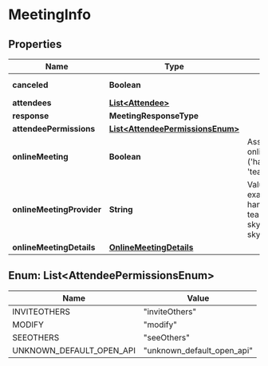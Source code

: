 

# MeetingInfo


## Properties

| Name | Type | Description | Notes |
|------------ | ------------- | ------------- | -------------|
|**canceled** | **Boolean** |  |  [optional] [readonly] |
|**attendees** | [**List&lt;Attendee&gt;**](Attendee.md) |  |  [optional] |
|**response** | **MeetingResponseType** |  |  [optional] |
|**attendeePermissions** | [**List&lt;AttendeePermissionsEnum&gt;**](#List&lt;AttendeePermissionsEnum&gt;) |  |  [optional] |
|**onlineMeeting** | **Boolean** | Assumes default onlineMeetingProvider (&#39;hangoutsMeet&#39; or &#39;teamsForBusiness&#39;) |  [optional] |
|**onlineMeetingProvider** | **String** | Value of provider, for example hangoutsMeet, teamsForBusiness, skypeForBusiness, skypeForConsumer |  [optional] |
|**onlineMeetingDetails** | [**OnlineMeetingDetails**](OnlineMeetingDetails.md) |  |  [optional] |



## Enum: List&lt;AttendeePermissionsEnum&gt;

| Name | Value |
|---- | -----|
| INVITEOTHERS | &quot;inviteOthers&quot; |
| MODIFY | &quot;modify&quot; |
| SEEOTHERS | &quot;seeOthers&quot; |
| UNKNOWN_DEFAULT_OPEN_API | &quot;unknown_default_open_api&quot; |



